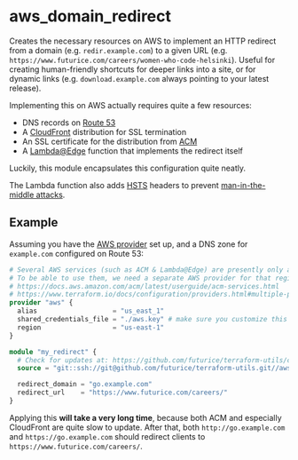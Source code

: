 # aws_domain_redirect

Creates the necessary resources on AWS to implement an HTTP redirect from a domain (e.g. `redir.example.com`) to a given URL (e.g. `https://www.futurice.com/careers/women-who-code-helsinki`). Useful for creating human-friendly shortcuts for deeper links into a site, or for dynamic links (e.g. `download.example.com` always pointing to your latest release).

Implementing this on AWS actually requires quite a few resources:

- DNS records on [Route 53](https://aws.amazon.com/route53/)
- A [CloudFront](https://aws.amazon.com/cloudfront/) distribution for SSL termination
- An SSL certificate for the distribution from [ACM](https://aws.amazon.com/certificate-manager/)
- A [Lambda@Edge](https://docs.aws.amazon.com/lambda/latest/dg/lambda-edge.html) function that implements the redirect itself

Luckily, this module encapsulates this configuration quite neatly.

The Lambda function also adds [HSTS](https://en.wikipedia.org/wiki/HTTP_Strict_Transport_Security) headers to prevent [man-in-the-middle attacks](https://developer.mozilla.org/en-US/docs/Web/HTTP/Headers/Strict-Transport-Security#An_example_scenario).

## Example

Assuming you have the [AWS provider](https://www.terraform.io/docs/providers/aws/index.html) set up, and a DNS zone for `example.com` configured on Route 53:

```tf
# Several AWS services (such as ACM & Lambda@Edge) are presently only available in the US East region.
# To be able to use them, we need a separate AWS provider for that region, which can be used with an alias.
# https://docs.aws.amazon.com/acm/latest/userguide/acm-services.html
# https://www.terraform.io/docs/configuration/providers.html#multiple-provider-instances
provider "aws" {
  alias                   = "us_east_1"
  shared_credentials_file = "./aws.key" # make sure you customize this to match your regular AWS provider config
  region                  = "us-east-1"
}

module "my_redirect" {
  # Check for updates at: https://github.com/futurice/terraform-utils/compare/v6.0...master
  source = "git::ssh://git@github.com/futurice/terraform-utils.git//aws_domain_redirect?ref=v6.0"

  redirect_domain = "go.example.com"
  redirect_url    = "https://www.futurice.com/careers/"
}
```

Applying this **will take a very long time**, because both ACM and especially CloudFront are quite slow to update. After that, both `http://go.example.com` and `https://go.example.com` should redirect clients to `https://www.futurice.com/careers/`.
